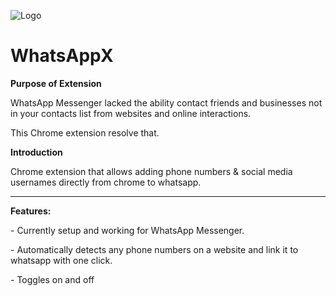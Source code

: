 ![Logo](https://github.com/PositiveVibrations/WhatsAppX/blob/main/images/logo/logo.png?raw=true)

# WhatsAppX
<b>Purpose of Extension</b>
<p>WhatsApp Messenger lacked the ability contact friends and businesses not in your contacts list from websites and online interactions.
<p>This Chrome extension resolve that.
<p><b>Introduction</b>
<p>Chrome extension that allows adding phone numbers & social media usernames directly from chrome to whatsapp.
<hr>
<b>Features:</b>
<p>- Currently setup and working for WhatsApp Messenger.
<p>- Automatically detects any phone numbers on a website and link it to whatsapp with one click.
<p>- Toggles on and off

